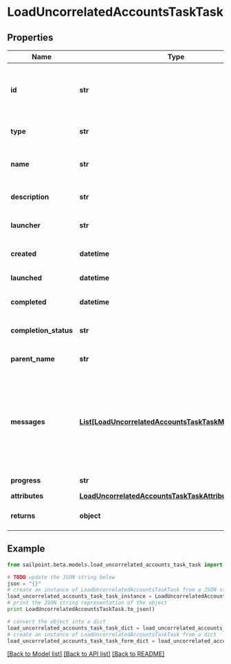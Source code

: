 # LoadUncorrelatedAccountsTaskTask


## Properties

Name | Type | Description | Notes
------------ | ------------- | ------------- | -------------
**id** | **str** | System-generated unique ID of the task this taskStatus represents | [optional] 
**type** | **str** | Type of task this task represents | [optional] 
**name** | **str** | The name of uncorrelated accounts process | [optional] 
**description** | **str** | The description of the task | [optional] 
**launcher** | **str** | The user who initiated the task | [optional] 
**created** | **datetime** | The Task creation date | [optional] 
**launched** | **datetime** | The task start date | [optional] 
**completed** | **datetime** | The task completion date | [optional] 
**completion_status** | **str** | Task completion status. | [optional] 
**parent_name** | **str** | Name of the parent task if exists. | [optional] 
**messages** | [**List[LoadUncorrelatedAccountsTaskTaskMessagesInner]**](LoadUncorrelatedAccountsTaskTaskMessagesInner.md) | List of the messages dedicated to the report.  From task definition perspective here usually should be warnings or errors. | [optional] 
**progress** | **str** | Current task state. | [optional] 
**attributes** | [**LoadUncorrelatedAccountsTaskTaskAttributes**](LoadUncorrelatedAccountsTaskTaskAttributes.md) |  | [optional] 
**returns** | **object** | Return values from the task | [optional] 

## Example

```python
from sailpoint.beta.models.load_uncorrelated_accounts_task_task import LoadUncorrelatedAccountsTaskTask

# TODO update the JSON string below
json = "{}"
# create an instance of LoadUncorrelatedAccountsTaskTask from a JSON string
load_uncorrelated_accounts_task_task_instance = LoadUncorrelatedAccountsTaskTask.from_json(json)
# print the JSON string representation of the object
print LoadUncorrelatedAccountsTaskTask.to_json()

# convert the object into a dict
load_uncorrelated_accounts_task_task_dict = load_uncorrelated_accounts_task_task_instance.to_dict()
# create an instance of LoadUncorrelatedAccountsTaskTask from a dict
load_uncorrelated_accounts_task_task_form_dict = load_uncorrelated_accounts_task_task.from_dict(load_uncorrelated_accounts_task_task_dict)
```
[[Back to Model list]](../README.md#documentation-for-models) [[Back to API list]](../README.md#documentation-for-api-endpoints) [[Back to README]](../README.md)


